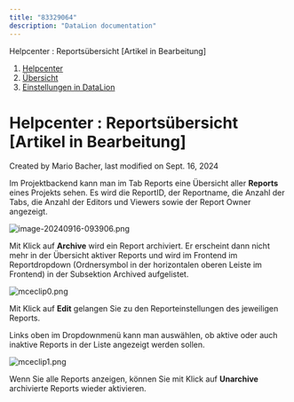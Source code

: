 ```yaml
---
title: "83329064"
description: "DataLion documentation"
---
```


Helpcenter : Reportsübersicht \[Artikel in Bearbeitung\]  

1.  [Helpcenter](index.html)
2.  [Übersicht](2982609.html)
3.  [Einstellungen in DataLion](Einstellungen-in-DataLion_3539137.html)

# Helpcenter : Reportsübersicht \[Artikel in Bearbeitung\]

Created by Mario Bacher, last modified on Sept. 16, 2024

Im Projektbackend kann man im Tab Reports eine Übersicht aller **Reports** eines Projekts sehen. Es wird die ReportID, der Reportname, die Anzahl der Tabs, die Anzahl der Editors und Viewers sowie der Report Owner angezeigt. 

![image-20240916-093906.png](/img/83263563.png?width=760)

Mit Klick auf **Archive** wird ein Report archiviert. Er erscheint dann nicht mehr in der Übersicht aktiver Reports und wird im Frontend im Reportdropdown (Ordnersymbol in der horizontalen oberen Leiste im Frontend) in der Subsektion Archived aufgelistet.

![mceclip0.png](/img/83329077.png?width=268)

Mit Klick auf **Edit** gelangen Sie zu den Reporteinstellungen des jeweiligen Reports.

Links oben im Dropdownmenü kann man auswählen, ob aktive oder auch inaktive Reports in der Liste angezeigt werden sollen. 

![mceclip1.png](/img/83329095.png?width=306)

Wenn Sie alle Reports anzeigen, können Sie mit Klick auf **Unarchive** archivierte Reports wieder aktivieren.